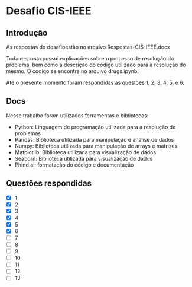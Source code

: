 # Desafio CIS-IEEE

## Introdução

As respostas do desafioestão no arquivo Respostas-CIS-IEEE.docx

Toda resposta possui explicações sobre o processo de resolução do problema, bem como a descrição do código utilizado para a resolução do mesmo. O codigo se encontra no arquivo drugs.ipynb.

Até o presente momento foram respondidas as questões 1, 2, 3, 4, 5, e 6.

## Docs

Nesse trabalho foram utilizados ferramentas e bibliotecas:

- Python: Linguagem de programação utilizada para a resolução de problemas
- Pandas: Biblioteca utilizada para manipulação e análise de dados
- Numpy: Biblioteca utilizada para manipulação de arrays e matrizes
- Matplotlib: Biblioteca utilizada para visualização de dados
- Seaborn: Biblioteca utilizada para visualização de dados
- Phind.ai: formatação do código e documentação

## Questões respondidas

- [x] 1
- [x] 2
- [x] 3
- [x] 4
- [x] 5
- [x] 6
- [ ] 7
- [ ] 8
- [ ] 9
- [ ] 10
- [ ] 11
- [ ] 12
- [ ] 13
